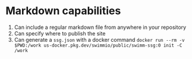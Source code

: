 # Markdown capabilities

1. Can include a regular markdown file from anywhere in your repository
2. Can specify where to publish the site
3. Can  generate a `ssg.json` with a docker command 
```docker run --rm -v $PWD:/work us-docker.pkg.dev/swimmio/public/swimm-ssg:0 init -C /work```
